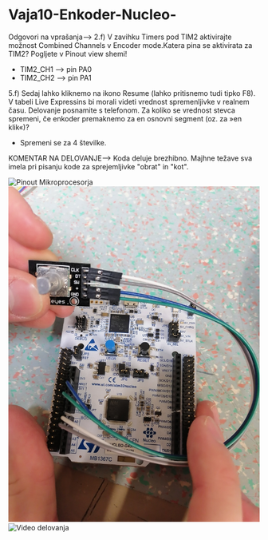 # Vaja10-Enkoder-Nucleo-

Odgovori na vprašanja-->
2.f)
V zavihku Timers pod TIM2 aktivirajte možnost Combined Channels v Encoder mode.Katera pina se aktivirata za TIM2? Pogljete v Pinout view shemi!
- TIM2_CH1 --> pin PA0
- TIM2_CH2 --> pin PA1

5.f) 
Sedaj lahko kliknemo na ikono Resume (lahko pritisnemo tudi tipko F8). V tabeli Live Expressins bi morali videti vrednost spremenljivke v realnem času. Delovanje posnamite s telefonom. Za koliko se vrednost stevca spremeni, če enkoder premaknemo za en osnovni segment (oz. za »en klik«)?
- Spremeni se za 4 številke.

KOMENTAR NA DELOVANJE-->
Koda deluje brezhibno. Majhne težave sva imela pri pisanju kode za sprejemljivke "obrat" in "kot". 

![Pinout Mikroprocesorja]()
![Slika vezave](https://raw.githubusercontent.com/bozoslapy/Vaja10-Enkoder-Nucleo-/main/IMG_20230228_085224.jpg)
![Video delovanja]()
